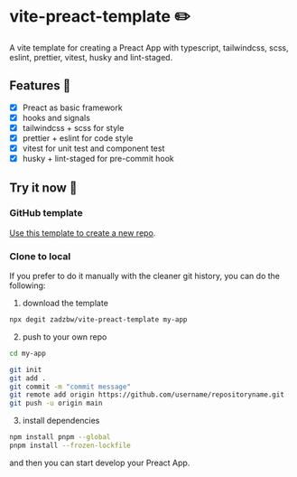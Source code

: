 # vite-preact-template ✏️

A vite template for creating a Preact App with typescript, tailwindcss, scss, eslint, prettier, vitest, husky and lint-staged.

## Features 🎸

- [x] Preact as basic framework
- [x] hooks and signals
- [x] tailwindcss + scss for style
- [x] prettier + eslint for code style
- [x] vitest for unit test and component test
- [x] husky + lint-staged for pre-commit hook

## Try it now 🚀

### GitHub template

[Use this template to create a new repo](https://github.com/zadzbw/vite-preact-template/generate).

### Clone to local

If you prefer to do it manually with the cleaner git history, you can do the following:

1. download the template

```bash
npx degit zadzbw/vite-preact-template my-app
```

2. push to your own repo

```bash
cd my-app

git init
git add .
git commit -m "commit message"
git remote add origin https://github.com/username/repositoryname.git
git push -u origin main
```

3. install dependencies

```bash
npm install pnpm --global
pnpm install --frozen-lockfile
```

and then you can start develop your Preact App.
